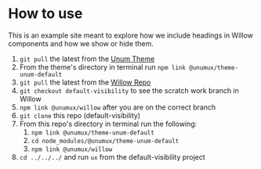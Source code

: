 # How to use

This is an example site meant to explore how we include headings in Willow components and how we show or hide them.

1. `git pull` the latest from the [Unum Theme](https://github.com/unumux/theme-unum-default)
1. From the theme's directory in terminal run `npm link @unumux/theme-unum-default`
1. `git pull` the latest from the [Willow Repo](https://github.com/unumux/willow)
1. `git checkout default-visibility` to see the scratch work branch in Willow
1. `npm link @unumux/willow` after you are on the correct branch
1. `git clone` this repo (default-visibility)
1. From this repo's directory in terminal run the following:
   1. `npm link @unumux/theme-unum-default`
   1. `cd node_modules/@unumux/theme-unum-default`
   1. `npm link @unumux/willow`
1. `cd ../../../` and run `ux` from the default-visibility project